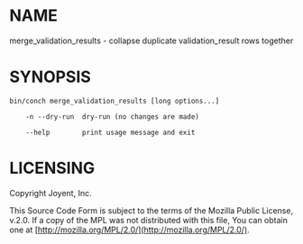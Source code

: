 # NAME

merge\_validation\_results - collapse duplicate validation\_result rows together

# SYNOPSIS

```
bin/conch merge_validation_results [long options...]

    -n --dry-run  dry-run (no changes are made)

    --help        print usage message and exit
```

# LICENSING

Copyright Joyent, Inc.

This Source Code Form is subject to the terms of the Mozilla Public License,
v.2.0. If a copy of the MPL was not distributed with this file, You can obtain
one at [http://mozilla.org/MPL/2.0/](http://mozilla.org/MPL/2.0/).
